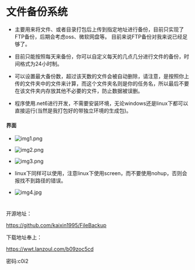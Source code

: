 # 文件备份系统

- 主要用来将文件、或者目录打包后上传到指定地址进行备份，目前只实现了FTP备份，后期会考虑oss、微软网盘等。  目前来说FTP备份对我来说已经足够了。

- 目前只能按照每天来备份，你可以自定义每天的几点几分进行文件的备份，时间格式为24小时制。

- 可以设置最大备份数，超过该天数的文件会被自动删除，请注意，是按照你上传的文件夹中的文件来计算，而这个文件夹名则是你的任务名，所以最后不要在该文件夹内存放其他不必要的文件，防止数据被误删。

- 程序使用.net6进行开发，不需要安装环境，无论windows还是linux下都可以直接运行(当然是我打包好的带独立环境的生成包)。

#### 界面

- ![img1.png](https://img.haokaikai.cn/2022/10/24/312f949dd0981.png)

- ![img2.png](https://img.haokaikai.cn/2022/10/24/1234e338e4586.png)

- ![img3.png](https://img.haokaikai.cn/2022/10/24/56df4f1ab061d.png)

- linux下同样可以使用，注意linux下使用screen，而不要使用nohup，否则会报找不到路径的错误。

- ![img4.jpg](https://img.haokaikai.cn/2022/10/24/c48bdeefe80ea.jpg)

# 

开源地址：

https://github.com/kaixin1995/FileBackup

下载地址奉上：

https://wwt.lanzoul.com/b09zoc5cd

密码:c0i2